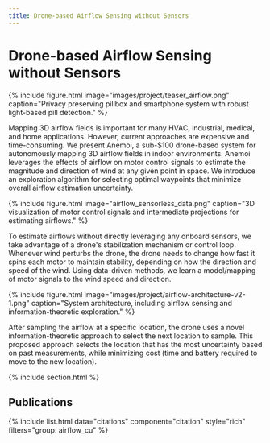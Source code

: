 ```yaml
---
title: Drone-based Airflow Sensing without Sensors
---
```


# Drone-based Airflow Sensing without Sensors

{%
  include figure.html
  image="images/project/teaser_airflow.png"
  caption="Privacy preserving pillbox and smartphone system with robust light-based pill detection."
%}

Mapping 3D airflow fields is important for many HVAC, industrial, medical, and home applications. However, current approaches are expensive and time-consuming. We present Anemoi, a sub-$100 drone-based system for autonomously mapping 3D airflow fields in indoor environments. Anemoi leverages the effects of airflow on motor control signals to estimate the magnitude and direction of wind at any given point in space. We introduce an exploration algorithm for selecting optimal waypoints that minimize overall airflow estimation uncertainty.

{%
  include figure.html
  image="airflow_sensorless_data.png"
  caption="3D visualization of motor control signals and intermediate projections for estimating airflows."
%}

To estimate airflows without directly leveraging any onboard sensors, we take advantage of a drone's stabilization mechanism or control loop. Whenever wind perturbs the drone, the drone needs to change how fast it spins each motor to maintain stability, depending on how the direction and speed of the wind. Using data-driven methods, we learn a model/mapping of motor signals to the wind speed and direction.

{%
  include figure.html
  image="images/project/airflow-architecture-v2-1.png"
  caption="System architecture, including airflow sensing and information-theoretic exploration."
%}

After sampling the airflow at a specific location, the drone uses a novel information-theoretic approach to select the next location to sample. This proposed approach selects the location that has the most uncertainty based on past measurements, while minimizing cost (time and battery required to move to the new location).

{% include section.html %}

## Publications

{% include list.html data="citations" component="citation" style="rich" filters="group: airflow_cu" %}

